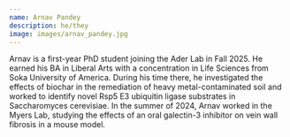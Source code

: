 ```yaml
---
name: Arnav Pandey
description: he/they
image: images/arnav_pandey.jpg
---
```


Arnav is a first-year PhD student joining the Ader Lab in Fall 2025. He earned his BA in Liberal Arts with a concentration in Life Sciences from Soka University of America. During his time there, he investigated the effects of biochar in the remediation of heavy metal-contaminated soil and worked to identify novel Rsp5 E3 ubiquitin ligase substrates in Saccharomyces cerevisiae. In the summer of 2024, Arnav worked in the Myers Lab, studying the effects of an oral galectin-3 inhibitor on vein wall fibrosis in a mouse model.
